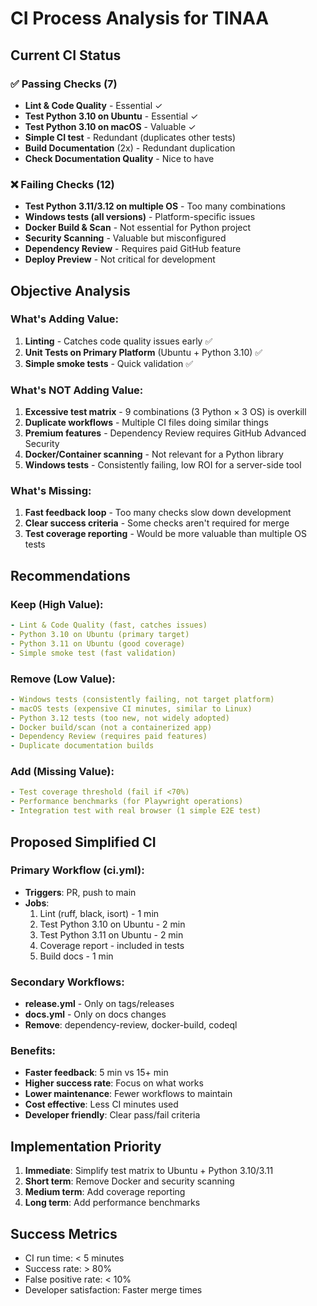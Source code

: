 # CI Process Analysis for TINAA

## Current CI Status

### ✅ Passing Checks (7)
- **Lint & Code Quality** - Essential ✓
- **Test Python 3.10 on Ubuntu** - Essential ✓
- **Test Python 3.10 on macOS** - Valuable ✓
- **Simple CI test** - Redundant (duplicates other tests)
- **Build Documentation** (2x) - Redundant duplication
- **Check Documentation Quality** - Nice to have

### ❌ Failing Checks (12)
- **Test Python 3.11/3.12 on multiple OS** - Too many combinations
- **Windows tests (all versions)** - Platform-specific issues
- **Docker Build & Scan** - Not essential for Python project
- **Security Scanning** - Valuable but misconfigured
- **Dependency Review** - Requires paid GitHub feature
- **Deploy Preview** - Not critical for development

## Objective Analysis

### What's Adding Value:
1. **Linting** - Catches code quality issues early ✅
2. **Unit Tests on Primary Platform** (Ubuntu + Python 3.10) ✅
3. **Simple smoke tests** - Quick validation ✅

### What's NOT Adding Value:
1. **Excessive test matrix** - 9 combinations (3 Python × 3 OS) is overkill
2. **Duplicate workflows** - Multiple CI files doing similar things
3. **Premium features** - Dependency Review requires GitHub Advanced Security
4. **Docker/Container scanning** - Not relevant for a Python library
5. **Windows tests** - Consistently failing, low ROI for a server-side tool

### What's Missing:
1. **Fast feedback loop** - Too many checks slow down development
2. **Clear success criteria** - Some checks aren't required for merge
3. **Test coverage reporting** - Would be more valuable than multiple OS tests

## Recommendations

### Keep (High Value):
```yaml
- Lint & Code Quality (fast, catches issues)
- Python 3.10 on Ubuntu (primary target)
- Python 3.11 on Ubuntu (good coverage)
- Simple smoke test (fast validation)
```

### Remove (Low Value):
```yaml
- Windows tests (consistently failing, not target platform)
- macOS tests (expensive CI minutes, similar to Linux)
- Python 3.12 tests (too new, not widely adopted)
- Docker build/scan (not a containerized app)
- Dependency Review (requires paid features)
- Duplicate documentation builds
```

### Add (Missing Value):
```yaml
- Test coverage threshold (fail if <70%)
- Performance benchmarks (for Playwright operations)
- Integration test with real browser (1 simple E2E test)
```

## Proposed Simplified CI

### Primary Workflow (ci.yml):
- **Triggers**: PR, push to main
- **Jobs**:
  1. Lint (ruff, black, isort) - 1 min
  2. Test Python 3.10 on Ubuntu - 2 min
  3. Test Python 3.11 on Ubuntu - 2 min
  4. Coverage report - included in tests
  5. Build docs - 1 min

### Secondary Workflows:
- **release.yml** - Only on tags/releases
- **docs.yml** - Only on docs changes
- **Remove**: dependency-review, docker-build, codeql

### Benefits:
- **Faster feedback**: 5 min vs 15+ min
- **Higher success rate**: Focus on what works
- **Lower maintenance**: Fewer workflows to maintain
- **Cost effective**: Less CI minutes used
- **Developer friendly**: Clear pass/fail criteria

## Implementation Priority

1. **Immediate**: Simplify test matrix to Ubuntu + Python 3.10/3.11
2. **Short term**: Remove Docker and security scanning
3. **Medium term**: Add coverage reporting
4. **Long term**: Add performance benchmarks

## Success Metrics

- CI run time: < 5 minutes
- Success rate: > 80%
- False positive rate: < 10%
- Developer satisfaction: Faster merge times